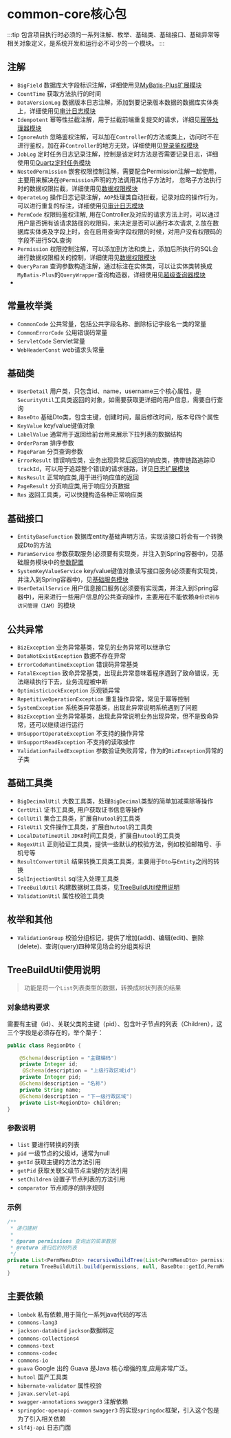 # common-core核心包
:::tip
包含项目执行时必须的一系列注解、枚举、基础类、基础接口、基础异常等相关对象定义，是系统开发和运行必不可少的一个模块。
:::
## 注解

- `BigField` 数据库大字段标识注解，详细使用见[MyBatis-Plus扩展模块](MyBatis-Plus扩展.md)
- `CountTime` 获取方法执行的时间
- `DataVersionLog` 数据版本日志注解，添加到要记录版本数据的数据库实体类上，详细使用见[审计日志模块](/platform/server/starter/审计日志.md)
- `Idempotent` 幂等性拦截注解，用于拦截前端重复提交的请求，详细见[幂等处理器模块](幂等处理器.md)
- `IgnoreAuth` 忽略鉴权注解，可以加在`Controller`的方法或类上，访问时不在进行鉴权，加在非`Controller`的地方无效，详细使用见[登录鉴权模块](/platform/server/starter/登录鉴权.md)
- `JobLog` 定时任务日志记录注解，控制是该定时方法是否需要记录日志，详细使用见[Quartz定时任务模块](/platform/server/starter/Quartz定时任务.md)
- `NestedPermission` 嵌套权限控制注解，需要配合Permission注解一起使用，主要用来解决在`@Permission`声明的方法调用其他子方法时， 忽略子方法执行时的数据权限拦截，详细使用见[数据权限模块](/platform/server/starter/数据权限.md)
- `OperateLog` 操作日志记录注解，`AOP`处理类自动拦截，记录对应的操作行为，可以进行重复的标注，详细使用见[审计日志模块](/platform/server/starter/审计日志.md)
- `PermCode` 权限码鉴权注解,  用在Controller及对应的请求方法上时，可以通过用户是否拥有该请求路径的权限码，来决定是否可以通行本次请求, 
  2.放在数据库实体类及字段上时，会在启用查询字段权限的时候，对用户没有权限码的字段不进行SQL查询
- `Permission` 权限控制注解，可以添加到方法和类上，添加后所执行的SQL会进行数据权限相关的控制，详细使用见[数据权限模块](/platform/server/starter/数据权限.md)
- `QueryParam` 查询参数构造注解，通过标注在实体类，可以让实体类转换成`MyBatis-Plus`的`QueryWrapper`查询构造器，详细使用见[超级查询器模块](超级查询器.md)
- 
## 常量枚举类

- `CommonCode` 公共常量，包括公共字段名称、删除标记字段名一类的常量
- `CommonErrorCode` 公用错误码常量
- `ServletCode` Servlet常量
- `WebHeaderConst` web请求头常量
## 基础类

- `UserDetail` 用户类，只包含id、name，username三个核心属性，是`SecurityUtil`工具类返回的对象，如需要获取更详细的用户信息，需要自行查询
- `BaseDto` 基础Dto类，包含主键，创建时间，最后修改时间，版本号四个属性
- `KeyValue` key/value键值对象
- `LabelValue` 通常用于返回给前台用来展示下拉列表的数据结构
- `OrderParam` 排序参数
- `PageParam` 分页查询参数
- `ErrorResult` 错误响应类，业务出现异常后返回的响应类，携带链路追踪ID `trackId`，可以用于追踪整个错误的请求链路，详见[日志扩展模块](日志扩展.md#链路追踪)
- `ResResult` 正常响应类,用于进行响应值的返回
- `PageResult` 分页响应类,用于响应分页数据
- `Res` 返回工具类，可以快捷构造各种正常响应类
## 基础接口

- `EntityBaseFunction` 数据库entity基础声明方法，实现该接口将会有一个转换成Dto的方法
- `ParamService` 参数获取服务(必须要有实现类，并注入到Spring容器中)，见基础服务模块中的[参数配置](/platform/server/service/baseapi/参数配置.md)
- `SystemKeyValueService` key/value键值对象读写接口服务(必须要有实现类，并注入到Spring容器中)，见[基础服务模块](/platform/server/service/baseapi/键值对存储.md)
- `UserDetailService` 用户信息接口服务(必须要有实现类，并注入到Spring容器中)，用来进行一些用户信息的公共查询操作，主要用在不能依赖`身份识别与访问管理（IAM）`的模块
## 公共异常
- `BizException` 业务异常基类，常见的业务异常可以继承它
- `DataNotExistException` 数据不存在异常
- `ErrorCodeRuntimeException` 错误码异常基类
- `FatalException` 致命异常基类，出现此异常意味着程序遇到了致命错误，无法继续执行下去，业务流程被中断
- `OptimisticLockException` 乐观锁异常
- `RepetitiveOperationException` 重复操作异常，常见于幂等控制
- `SystemException` 系统类异常基类，出现此异常说明系统遇到了问题
- `BizException` 业务异常基类，出现此异常说明业务出现异常，但不是致命异常，还可以继续进行运行
- `UnSupportOperateException` 不支持的操作异常
- `UnSupportReadException` 不支持的读取操作
- `ValidationFailedException` 参数验证失败异常，作为的`BizException`异常的子类
## 基础工具类

- `BigDecimalUtil` 大数工具类，处理`BigDecimal`类型的简单加减乘除等操作
- `CertUtil` 证书工具类, 用户获取证书信息等操作
- `CollUtil` 集合工具类，扩展自`hutool`的工具类
- `FileUtil` 文件操作工具类，扩展自`hutool`的工具类
- `LocalDateTimeUtil` `JDK8`时间工具类，扩展自`hutool`的工具类
- `RegexUtil` 正则验证工具类，提供一些默认的校验方法，例如校验邮箱号、手机号等
- `ResultConvertUtil` 结果转换工具类工具类，主要用于`Dto`与`Entity`之间的转换
- `SqlInjectionUtil` sql注入处理工具类
- `TreeBuildUtil` 构建数据树工具类，见[TreeBuildUtil使用说明](#TreeBuildUtil使用说明)
- `ValidationUtil` 属性校验工具类
## 枚举和其他
- `ValidationGroup` 校验分组标记，提供了增加(add)、编辑(edit)、删除(delete)、查询(query)四种常见场合的分组类标识

## TreeBuildUtil使用说明
> 功能是将一个`List`列表类型的数据，转换成树状列表的结果
### 对象结构要求
需要有主键（id）、关联父类的主键（pid）、包含叶子节点的列表（Children），这三个字段是必须存在的，举个栗子：
```java
public class RegionDto {

    @Schema(description = "主键编码")
    private Integer id;
     @Schema(description = "上级行政区域id")
    private Integer pid;
    @Schema(description = "名称")
    private String name;
    @Schema(description = "下一级行政区域")
    private List<RegionDto> children;
}
```
### 参数说明
- `list` 要进行转换的列表
- `pid` 一级节点的父级id，通常为null
- `getId` 获取主键的方法方法引用
- `getPid` 获取关联父级节点主键的方法引用
- `setChildren` 设置子节点列表的方法引用
- `comparator` 节点顺序的排序规则
### 示例
```java
/**
 * 递归建树
 *
 * @param permissions 查询出的菜单数据
 * @return 递归后的树列表
 */
private List<PermMenuDto> recursiveBuildTree(List<PermMenuDto> permissions) {
    return TreeBuildUtil.build(permissions, null, BaseDto::getId,PermMenuDto::getParentId,PermMenuDto::setChildren,Comparator.comparingDouble(PermMenuDto::getSortNo));
}
```

## 主要依赖

- `lombok` 私有依赖,用于简化一系列java代码的写法
- `commons-lang3`
- `jackson-databind` `jackson`数据绑定
- `commons-collections4`
- `commons-text`
- `commons-codec`
- `commons-io`
- `guava` Google 出的 Guava 是Java 核心增强的库,应用非常广泛。
- `hutool` 国产工具类
- `hibernate-validator` 属性校验
- `javax.servlet-api`
- `swagger-annotations` `swagger3` 注解依赖
- `springdoc-openapi-common` `swagger3` 的实现`springdoc`框架，引入这个包是为了引入相关依赖
- `slf4j-api` 日志门面

